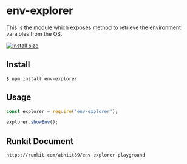 # env-explorer
This is the module which exposes method to retrieve the environment varaibles from the OS.

[![install size](https://packagephobia.now.sh/badge?p=env-explorer)](https://packagephobia.now.sh/result?p=env-explorer)


## Install

```
$ npm install env-explorer
```

## Usage

```js
const explorer = require("env-explorer");

explorer.showEnv();
```

## Runkit Document
```
https://runkit.com/abhiit89/env-explorer-playground

```